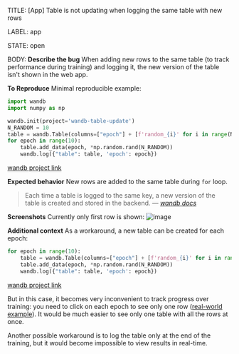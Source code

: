 TITLE:
[App] Table is not updating when logging the same table with new rows

LABEL:
app

STATE:
open

BODY:
**Describe the bug**
When adding new rows to the same table (to track performance during training) and logging it, the new version of the table isn't shown in the web app.

**To Reproduce**
Minimal reproducible example:
```python
import wandb
import numpy as np

wandb.init(project='wandb-table-update')
N_RANDOM = 10
table = wandb.Table(columns=["epoch"] + [f'random_{i}' for i in range(N_RANDOM)])
for epoch in range(10):
    table.add_data(epoch, *np.random.rand(N_RANDOM))
    wandb.log({"table": table, 'epoch': epoch})
```

[wandb project link](https://wandb.ai/bruce-willis/wandb-table-update?workspace=user-bruce-willis)

**Expected behavior**
New rows are added to the same table during `for` loop.
> Each time a table is logged to the same key, a new version of the table is created and stored in the backend. 
> — <cite>[wandb docs](https://docs.wandb.ai/guides/data-vis/log-tables#log-a-table-to-a-run)</cite>

**Screenshots**
Currently only first row is shown:
![image](https://user-images.githubusercontent.com/21131904/137400312-d92951af-bcb2-438a-9fe4-ee898aaeb027.png)

 
**Additional context**
As a workaround, a new table can be created for each epoch: 
```python
for epoch in range(10):
    table = wandb.Table(columns=["epoch"] + [f'random_{i}' for i in range(N_RANDOM)])
    table.add_data(epoch, *np.random.rand(N_RANDOM))
    wandb.log({"table": table, 'epoch': epoch})
```
[wandb project link](https://wandb.ai/bruce-willis/wandb-table-create-new?workspace=user-bruce-willis)

But in this case, it becomes very inconvenient to track progress over training: you need to click on each epoch to see only one row ([real-world example](https://wandb.ai/cayush/CycleGAN&pix2pix/artifacts/run_table/run-3jdluzpq-Result/b52435c055ca84e13fdf/files/Result.table.json)). It would be much easier to see only one table with all the rows at once.

Another possible workaround is to log the table only at the end of the training, but it would become impossible to view results in real-time.

